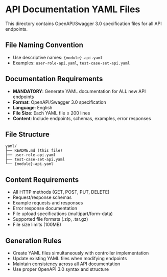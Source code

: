 # API Documentation YAML Files

This directory contains OpenAPI/Swagger 3.0 specification files for all API endpoints.

## File Naming Convention
- Use descriptive names: `{module}-api.yaml`
- Examples: `user-role-api.yaml`, `test-case-set-api.yaml`

## Documentation Requirements
- **MANDATORY**: Generate YAML documentation for ALL new API endpoints
- **Format**: OpenAPI/Swagger 3.0 specification
- **Language**: English
- **File Size**: Each YAML file ≤ 200 lines
- **Content**: Include endpoints, schemas, examples, error responses

## File Structure
```
yaml/
├── README.md (this file)
├── user-role-api.yaml
├── test-case-set-api.yaml
└── {module}-api.yaml
```

## Content Requirements
- All HTTP methods (GET, POST, PUT, DELETE)
- Request/response schemas
- Example requests and responses
- Error response documentation
- File upload specifications (multipart/form-data)
- Supported file formats (.zip, .tar.gz)
- File size limits (100MB)

## Generation Rules
- Create YAML files simultaneously with controller implementation
- Update existing YAML files when modifying endpoints
- Maintain consistency across all API documentation
- Use proper OpenAPI 3.0 syntax and structure
